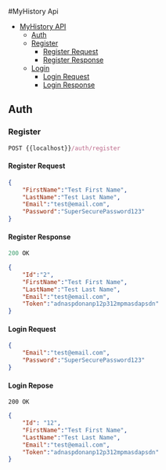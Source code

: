 #MyHistory Api

- [MyHistory API](#myhistoy-api)
    - [Auth](#auth)
    - [Register](#register)
        - [Register Request](#register-request)
        - [Register Response](#register-response)
    - [Login](#login)
        - [Login Request](#login-request)
        - [Login Response](#login-response)



## Auth

### Register
```js
POST {{localhost}}/auth/register
```

#### Register Request
```json
{
    "FirstName":"Test First Name",
    "LastName":"Test Last Name",
    "Email":"test@email.com",
    "Password":"SuperSecurePassword123"
}

```
#### Register Response

``` js
200 OK
```

```JSON
{
    "Id":"2",
    "FirstName":"Test First Name",
    "LastName":"Test Last Name",
    "Email":"test@email.com",
    "Token":"adnaspdonanp12p312mpmasdapsdn"    
}
```
#### Login Request
```JSON
{
    "Email":"test@email.com",
    "Password":"SuperSecurePassword123"
}
```


#### Login Repose
```JS
200 OK
```

```json
{
    "Id": "12",
    "FirstName":"Test First Name",
    "LastName":"Test Last Name",
    "Email":"test@email.com",
    "Token":"adnaspdonanp12p312mpmasdapsdn"
}
```